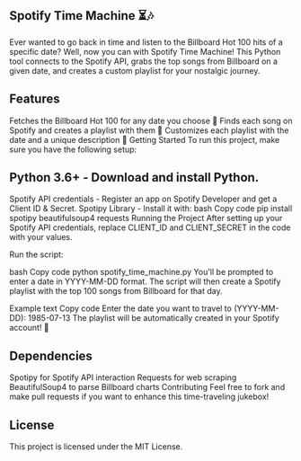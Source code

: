## Spotify Time Machine ⏳🎶
Ever wanted to go back in time and listen to the Billboard Hot 100 hits of a specific date? Well, now you can with Spotify Time Machine! This Python tool connects to the Spotify API, grabs the top songs from Billboard on a given date, and creates a custom playlist for your nostalgic journey.

## Features
Fetches the Billboard Hot 100 for any date you choose 📅
Finds each song on Spotify and creates a playlist with them 🎵
Customizes each playlist with the date and a unique description 💫
Getting Started
To run this project, make sure you have the following setup:

## Python 3.6+ - Download and install Python.
Spotify API credentials - Register an app on Spotify Developer and get a Client ID & Secret.
Spotipy Library - Install it with:
bash
Copy code
pip install spotipy beautifulsoup4 requests
Running the Project
After setting up your Spotify API credentials, replace CLIENT_ID and CLIENT_SECRET in the code with your values.

Run the script:

bash
Copy code
python spotify_time_machine.py
You'll be prompted to enter a date in YYYY-MM-DD format. The script will then create a Spotify playlist with the top 100 songs from Billboard for that day.

Example
text
Copy code
Enter the date you want to travel to (YYYY-MM-DD): 1985-07-13
The playlist will be automatically created in your Spotify account! 🎉

## Dependencies
Spotipy for Spotify API interaction
Requests for web scraping
BeautifulSoup4 to parse Billboard charts
Contributing
Feel free to fork and make pull requests if you want to enhance this time-traveling jukebox!

## License
This project is licensed under the MIT License.
